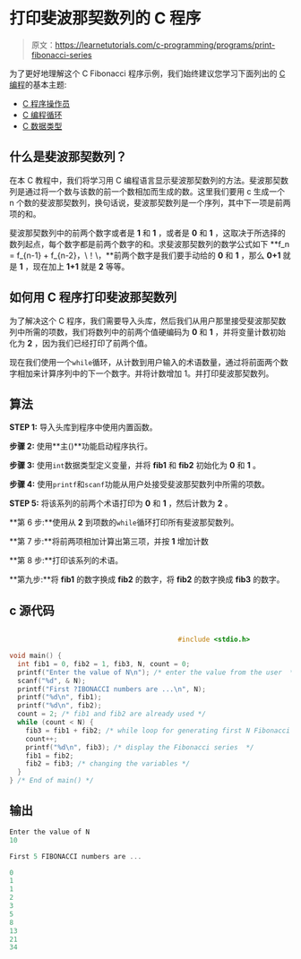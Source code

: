 # 打印斐波那契数列的 C 程序

> 原文：<https://learnetutorials.com/c-programming/programs/print-fibonacci-series>

为了更好地理解这个 C Fibonacci 程序示例，我们始终建议您学习下面列出的 [C 编程](../ "C programming")的基本主题:

*   [C 程序操作员](../../c-programming/operators "C program tokens")
*   [C 编程循环](../../c-programming/loops "C programming loops")
*   [C 数据类型](../../c-programming/data-types-modifiers "C data types")

## 什么是斐波那契数列？

在本 C 教程中，我们将学习用 C 编程语言显示斐波那契数列的方法。斐波那契数列是通过将一个数与该数的前一个数相加而生成的数。这里我们要用 c 生成一个 n 个数的斐波那契数列，换句话说，斐波那契数列是一个序列，其中下一项是前两项的和。

斐波那契数列中的前两个数字或者是 **1** 和 **1** ，或者是 **0** 和 **1** ，这取决于所选择的数列起点，每个数字都是前两个数字的和。求斐波那契数列的数学公式如下 **f_n = f_{n-1} + f_{n-2}，\！\，**前两个数字是我们要手动给的 **0** 和 **1** ，那么 **0+1** 就是 **1** ，现在加上 **1+1** 就是 **2** 等等。

## 如何用 C 程序打印斐波那契数列

为了解决这个 C 程序，我们需要导入头库，然后我们从用户那里接受斐波那契数列中所需的项数，我们将数列中的前两个值硬编码为 **0** 和 **1** ，并将变量计数初始化为 **2** ，因为我们已经打印了前两个值。

现在我们使用一个`while`循环，从计数到用户输入的术语数量，通过将前面两个数字相加来计算序列中的下一个数字。并将计数增加 1。并打印斐波那契数列。

## 算法

**STEP 1:** 导入头库到程序中使用内置函数。

**步骤 2:** 使用**主()**功能启动程序执行。

**步骤 3:** 使用`int`数据类型定义变量，并将 **fib1** 和 **fib2** 初始化为 **0** 和 **1** 。

**步骤 4:** 使用`printf`和`scanf`功能从用户处接受斐波那契数列中所需的项数。

**STEP 5:** 将该系列的前两个术语打印为 **0** 和 **1** ，然后计数为 **2** 。

**第 6 步:**使用从 **2** 到项数的`while`循环打印所有斐波那契数列。

**第 7 步:**将前两项相加计算出第三项，并按 **1** 增加计数

**第 8 步:**打印该系列的术语。

**第九步:**将 **fib1** 的数字换成 **fib2** 的数字，将 **fib2** 的数字换成 **fib3** 的数字。

## c 源代码

```c

                                          #include <stdio.h>

void main() {
  int fib1 = 0, fib2 = 1, fib3, N, count = 0;
  printf("Enter the value of N\n"); /* enter the value from the user  */
  scanf("%d", & N);
  printf("First ?IBONACCI numbers are ...\n", N);
  printf("%d\n", fib1);
  printf("%d\n", fib2);
  count = 2; /* fib1 and fib2 are already used */
  while (count < N) {
    fib3 = fib1 + fib2; /* while loop for generating first N Fibonacci numbers  */
    count++;
    printf("%d\n", fib3); /* display the Fibonacci series  */
    fib1 = fib2;
    fib2 = fib3; /* changing the variables */
  }
} /* End of main() */

```

## 输出

```c
Enter the value of N
10

First 5 FIBONACCI numbers are ...

0
1
1
2
3
5
8
13
21
34
```